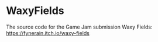 # WaxyFields
The source code for the Game Jam submission Waxy Fields: https://fynerain.itch.io/waxy-fields
